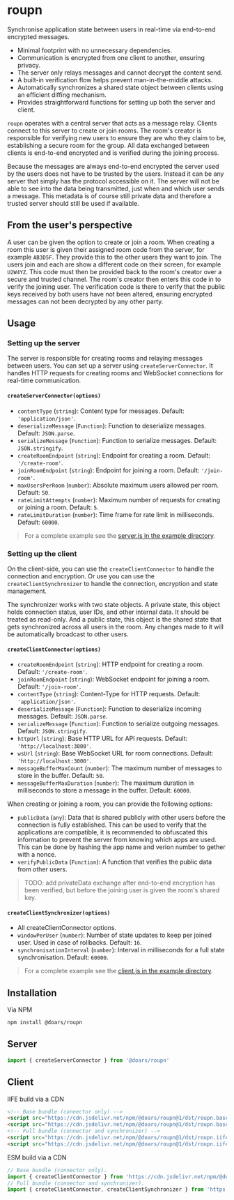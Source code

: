 # roupn

Synchronise application state between users in real-time via end-to-end encrypted messages.

- Minimal footprint with no unnecessary dependencies.
- Communication is encrypted from one client to another, ensuring privacy.
- The server only relays messages and cannot decrypt the content send.
- A built-in verification flow helps prevent man-in-the-middle attacks.
- Automatically synchronizes a shared state object between clients using an efficient diffing mechanism.
- Provides straightforward functions for setting up both the server and client.

`roupn` operates with a central server that acts as a message relay. Clients connect to this server to create or join rooms. The room's creator is responsible for verifying new users to ensure they are who they claim to be, establishing a secure room for the group. All data exchanged between clients is end-to-end encrypted and is verified during the joining process.

Because the messages are always end-to-end encrypted the server used by the users does not have to be trusted by the users. Instead it can be any server that simply has the protocol accessible on it. The server will not be able to see into the data being transmitted, just when and which user sends a message. This metadata is of course still private data and therefore a trusted server should still be used if available.

## From the user's perspective

A user can be given the option to create or join a room. When creating a room this user is given their assigned room code from the server, for example `AB3D5F`. They provide this to the other users they want to join. The users join and each are show a different code on their screen, for example `U2W4YZ`. This code must then be provided back to the room's creator over a secure and trusted channel. The room's creator then enters this code in to verify the joining user. The verification code is there to verify that the public keys received by both users have not been altered, ensuring encrypted messages can not been decrypted by any other party.

## Usage

### Setting up the server

The server is responsible for creating rooms and relaying messages between users. You can set up a server using `createServerConnector`. It handles HTTP requests for creating rooms and WebSocket connections for real-time communication.

#### `createServerConnector(options)`

- `contentType` (`string`): Content type for messages. Default: `'application/json'`.
- `deserializeMessage` (`Function`): Function to deserialize messages. Default: `JSON.parse`.
- `serializeMessage` (`Function`): Function to serialize messages. Default: `JSON.stringify`.
- `createRoomEndpoint` (`string`): Endpoint for creating a room. Default: `'/create-room'`.
- `joinRoomEndpoint` (`string`): Endpoint for joining a room. Default: `'/join-room'`.
- `maxUsersPerRoom` (`number`): Absolute maximum users allowed per room. Default: `50`.
- `rateLimitAttempts` (`number`): Maximum number of requests for creating or joining a room. Default: `5`.
- `rateLimitDuration` (`number`): Time frame for rate limit in milliseconds. Default: `60000`.

> For a complete example see the [server.js in the example directory](./exm/server.js).

### Setting up the client

On the client-side, you can use the `createClientConnector` to handle the connection and encryption. Or use you can use the `createClientSynchronizer` to handle the connection, encryption and state management.

The synchronizer works with two state objects. A private state, this object holds connection status, user IDs, and other internal data. It should be treated as read-only. And a public state, this object is the shared state that gets synchronized across all users in the room. Any changes made to it will be automatically broadcast to other users.

#### `createClientConnector(options)`

- `createRoomEndpoint` (`string`): HTTP endpoint for creating a room. Default: `'/create-room'`.
- `joinRoomEndpoint` (`string`): WebSocket endpoint for joining a room. Default: `'/join-room'`.
- `contentType` (`string`): Content-Type for HTTP requests. Default: `'application/json'`.
- `deserializeMessage` (`Function`): Function to deserialize incoming messages. Default: `JSON.parse`.
- `serializeMessage` (`Function`): Function to serialize outgoing messages. Default: `JSON.stringify`.
- `httpUrl` (`string`): Base HTTP URL for API requests. Default: `'http://localhost:3000'`.
- `wsUrl` (`string`): Base WebSocket URL for room connections. Default: `'http://localhost:3000'`.
- `messageBufferMaxCount` (`number`): The maximum number of messages to store in the buffer. Default: `50`.
- `messageBufferMaxDuration` (`number`): The maximum duration in milliseconds to store a message in the buffer. Default: `60000`.

When creating or joining a room, you can provide the following options:

- `publicData` (`any`): Data that is shared publicly with other users before the connection is fully established. This can be used to verify that the applications are compatible, it is recommended to obfuscated this information to prevent the server from knowing which apps are used. This can be done by hashing the app name and verion number to gether with a nonce.
- `verifyPublicData` (`Function`): A function that verifies the public data from other users.

> TODO: add privateData exchange after end-to-end encryption has been verified, but before the joining user is given the room's shared key.

#### `createClientSynchronizer(options)`

- All createClientConnector options.
- `windowPerUser` (`number`): Number of state updates to keep per joined user. Used in case of rollbacks. Default: `16`.
- `synchronisationInterval` (`number`): Interval in milliseconds for a full state synchronisation. Default: `60000`.

> For a complete example see the [client.js in the example directory](./exm/client.js).

## Installation

Via NPM

```sh
npm install @doars/roupn
```

## Server

```javascript
import { createServerConnector } from '@doars/roupn'
```

## Client

IIFE build via a CDN

```html
<!-- Base bundle (connector only) -->
<script src="https://cdn.jsdelivr.net/npm/@doars/roupn@1/dst/roupn.base.iife.js"></script>
<script src="https://cdn.jsdelivr.net/npm/@doars/roupn@1/dst/roupn.base.iife.min.js"></script>
<!-- Full bundle (connector and synchronizer) -->
<script src="https://cdn.jsdelivr.net/npm/@doars/roupn@1/dst/roupn.iife.js"></script>
<script src="https://cdn.jsdelivr.net/npm/@doars/roupn@1/dst/roupn.iife.min.js"></script>
```

ESM build via a CDN

```javascript
// Base bundle (connector only).
import { createClientConnector } from 'https://cdn.jsdelivr.net/npm/@doars/roupn@1/dst/roupn.base.js'
// Full bundle (connector and synchronizer).
import { createClientConnector, createClientSynchronizer } from 'https://cdn.jsdelivr.net/npm/@doars/roupn@1/dst/roupn.js'
```
